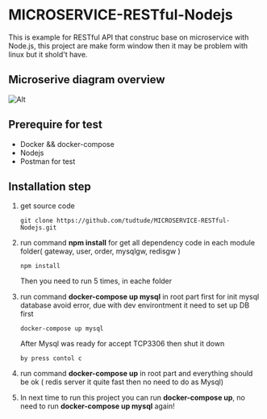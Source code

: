 # MICROSERVICE-RESTful-Nodejs
This is example for RESTful API that construc base on microservice with Node.js, this project are make form window then it may be problem with linux but it shold't have.


## Microserive diagram overview

![Alt](https://github.com/tudtude/MICROSERVICE-RESTful-Nodejs/blob/master/Untitled%20Diagram.png)

## Prerequire for test

  - Docker && docker-compose
  - Nodejs 
  - Postman for test
  
## Installation step

  1) get source code
  
         git clone https://github.com/tudtude/MICROSERVICE-RESTful-Nodejs.git
  
  2) run command **npm install** for get all dependency code in each module folder( gateway, user, order, mysqlgw, redisgw )
    
         npm install
          
     Then you need to run 5 times, in eache folder
     
  3) run command **docker-compose up mysql** in root part first for init mysql database avoid error, due with dev environtment it need to set up DB first
  
         docker-compose up mysql
  
      After Mysql was ready for accept TCP3306 then shut it down 
  
         by press contol c 
         
  4) run command **docker-compose up** in root part and everything should be ok ( redis server it quite fast then no need to do as Mysql)  
  
  5) In next time to run this project you can run **docker-compose up**, no need to run **docker-compose up mysql** again!
  
      
